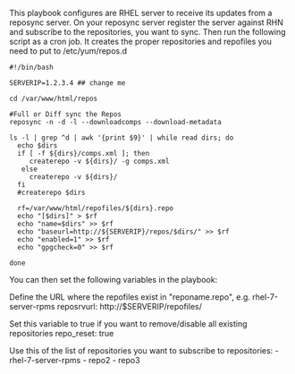 This playbook configures are RHEL server to receive its updates from a reposync server.
On your reposync server register the server against RHN and subscribe to the repositories, you want to sync.
Then run the following script as a cron job. It creates the proper repositories and repofiles you need to put to /etc/yum/repos.d


``` --8<-- snip -----
#!/bin/bash

SERVERIP=1.2.3.4 ## change me

cd /var/www/html/repos

#Full or Diff sync the Repos
reposync -n -d -l --downloadcomps --download-metadata

ls -l | grep ^d | awk '{print $9}' | while read dirs; do
  echo $dirs
  if [ -f ${dirs}/comps.xml ]; then
     createrepo -v ${dirs}/ -g comps.xml
   else
     createrepo -v ${dirs}/
  fi
  #createrepo $dirs

  rf=/var/www/html/repofiles/${dirs}.repo
  echo "[$dirs]" > $rf
  echo "name=$dirs" >> $rf
  echo "baseurl=http://${SERVERIP}/repos/$dirs/" >> $rf
  echo "enabled=1" >> $rf
  echo "gpgcheck=0" >> $rf

done

``` 

You can then set the following variables in the playbook:

Define the URL where the repofiles exist in "reponame.repo", e.g. rhel-7-server-rpms
reposrvurl: http://$SERVERIP/repofiles/

Set this variable to true if you want to remove/disable all existing repositories
repo_reset: true

Use this of the list of repositories you want to subscribe to 
repositories:
                  - rhel-7-server-rpms
                  - repo2
                  - repo3
